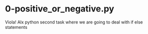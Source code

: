 # 0-positive_or_negative.py

Viola! Alx python second task where we are going to deal with if else statements

